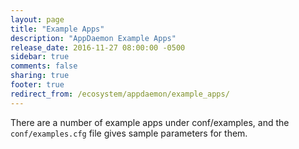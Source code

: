 ```yaml
---
layout: page
title: "Example Apps"
description: "AppDaemon Example Apps"
release_date: 2016-11-27 08:00:00 -0500
sidebar: true
comments: false
sharing: true
footer: true
redirect_from: /ecosystem/appdaemon/example_apps/
---
```


There are a number of example apps under conf/examples, and the `conf/examples.cfg` file gives sample parameters for them.
